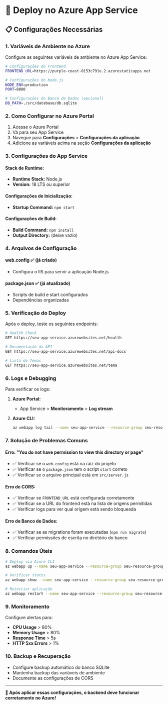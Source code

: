 # 🚀 Deploy no Azure App Service

## 📋 Configurações Necessárias

### 1. **Variáveis de Ambiente no Azure**

Configure as seguintes variáveis de ambiente no Azure App Service:

```bash
# Configurações do Frontend
FRONTEND_URL=https://purple-coast-0153c791e.2.azurestaticapps.net

# Configurações do Node.js
NODE_ENV=production
PORT=8080

# Configurações do Banco de Dados (opcional)
DB_PATH=./src/database/db.sqlite
```

### 2. **Como Configurar no Azure Portal**

1. Acesse o Azure Portal
2. Vá para seu App Service
3. Navegue para **Configurações** > **Configurações da aplicação**
4. Adicione as variáveis acima na seção **Configurações da aplicação**

### 3. **Configurações do App Service**

#### **Stack de Runtime:**
- **Runtime Stack:** Node.js
- **Version:** 18 LTS ou superior

#### **Configurações de Inicialização:**
- **Startup Command:** `npm start`

#### **Configurações de Build:**
- **Build Command:** `npm install`
- **Output Directory:** (deixe vazio)

### 4. **Arquivos de Configuração**

#### **web.config** ✅ (já criado)
- Configura o IIS para servir a aplicação Node.js

#### **package.json** ✅ (já atualizado)
- Scripts de build e start configurados
- Dependências organizadas

### 5. **Verificação do Deploy**

Após o deploy, teste os seguintes endpoints:

```bash
# Health Check
GET https://seu-app-service.azurewebsites.net/health

# Documentação da API
GET https://seu-app-service.azurewebsites.net/api-docs

# Lista de Temas
GET https://seu-app-service.azurewebsites.net/tema
```

### 6. **Logs e Debugging**

Para verificar os logs:

1. **Azure Portal:**
   - App Service > **Monitoramento** > **Log stream**

2. **Azure CLI:**
   ```bash
   az webapp log tail --name seu-app-service --resource-group seu-resource-group
   ```

### 7. **Solução de Problemas Comuns**

#### **Erro: "You do not have permission to view this directory or page"**
- ✅ Verificar se o `web.config` está na raiz do projeto
- ✅ Verificar se o `package.json` tem o script `start` correto
- ✅ Verificar se o arquivo principal está em `src/server.js`

#### **Erro de CORS:**
- ✅ Verificar se `FRONTEND_URL` está configurada corretamente
- ✅ Verificar se a URL do frontend está na lista de origens permitidas
- ✅ Verificar logs para ver qual origem está sendo bloqueada

#### **Erro de Banco de Dados:**
- ✅ Verificar se as migrations foram executadas (`npm run migrate`)
- ✅ Verificar permissões de escrita no diretório do banco

### 8. **Comandos Úteis**

```bash
# Deploy via Azure CLI
az webapp up --name seu-app-service --resource-group seu-resource-group --runtime "NODE:18-lts"

# Verificar status
az webapp show --name seu-app-service --resource-group seu-resource-group

# Reiniciar aplicação
az webapp restart --name seu-app-service --resource-group seu-resource-group
```

### 9. **Monitoramento**

Configure alertas para:
- **CPU Usage** > 80%
- **Memory Usage** > 80%
- **Response Time** > 5s
- **HTTP 5xx Errors** > 1%

### 10. **Backup e Recuperação**

- Configure backup automático do banco SQLite
- Mantenha backup das variáveis de ambiente
- Documente as configurações de CORS

---

**🎯 Após aplicar essas configurações, o backend deve funcionar corretamente no Azure!** 